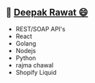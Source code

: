 ## :link: [Deepak Rawat :smile: ](https://deepakr28.com/)


  * REST/SOAP API's
  * React
  * Golang
  * Nodejs
  * Python
  * rajma chawal
  * Shopify Liquid
  
  
